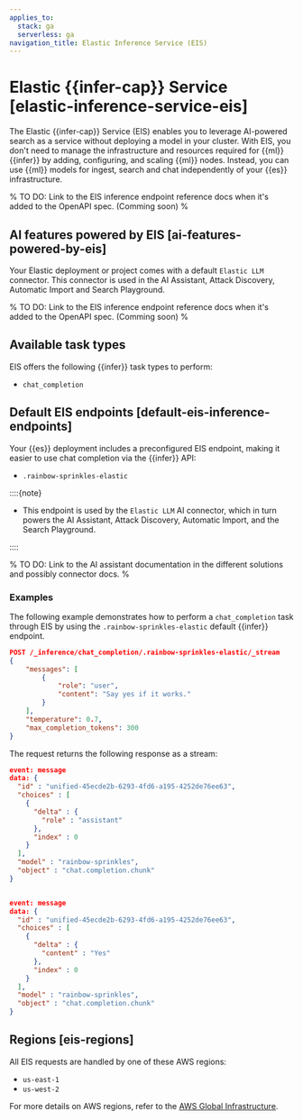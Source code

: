 ```yaml
---
applies_to:
  stack: ga
  serverless: ga
navigation_title: Elastic Inference Service (EIS)
---
```


# Elastic {{infer-cap}} Service [elastic-inference-service-eis]

The Elastic {{infer-cap}} Service (EIS) enables you to leverage AI-powered search as a service without deploying a model in your cluster.
With EIS, you don't need to manage the infrastructure and resources required for {{ml}} {{infer}} by adding, configuring, and scaling {{ml}} nodes.
Instead, you can use {{ml}} models for ingest, search and chat independently of your {{es}} infrastructure.

% TO DO: Link to the EIS inference endpoint reference docs when it's added to the OpenAPI spec. (Comming soon) %

## AI features powered by EIS [ai-features-powered-by-eis]

Your Elastic deployment or project comes with a default `Elastic LLM` connector. This connector is used in the AI Assistant, Attack Discovery, Automatic Import and Search Playground.

% TO DO: Link to the EIS inference endpoint reference docs when it's added to the OpenAPI spec. (Comming soon) %

## Available task types

EIS offers the following {{infer}} task types to perform:

* `chat_completion`

## Default EIS endpoints [default-eis-inference-endpoints]

Your {{es}} deployment includes a preconfigured EIS endpoint, making it easier to use chat completion via the {{infer}} API:

* `.rainbow-sprinkles-elastic`

::::{note}

* This endpoint is used by the `Elastic LLM` AI connector, which in turn powers the AI Assistant, Attack Discovery, Automatic Import, and the Search Playground.

::::

% TO DO: Link to the AI assistant documentation in the different solutions and possibly connector docs. %

### Examples

The following example demonstrates how to perform a `chat_completion` task through EIS by using the `.rainbow-sprinkles-elastic` default {{infer}} endpoint.

```json
POST /_inference/chat_completion/.rainbow-sprinkles-elastic/_stream
{
    "messages": [
        {
            "role": "user",
            "content": "Say yes if it works."
        }
    ],
    "temperature": 0.7,
    "max_completion_tokens": 300
}
```

The request returns the following response as a stream:

```json
event: message
data: {
  "id" : "unified-45ecde2b-6293-4fd6-a195-4252de76ee63",
  "choices" : [
    {
      "delta" : {
        "role" : "assistant"
      },
      "index" : 0
    }
  ],
  "model" : "rainbow-sprinkles",
  "object" : "chat.completion.chunk"
}


event: message
data: {
  "id" : "unified-45ecde2b-6293-4fd6-a195-4252de76ee63",
  "choices" : [
    {
      "delta" : {
        "content" : "Yes"
      },
      "index" : 0
    }
  ],
  "model" : "rainbow-sprinkles",
  "object" : "chat.completion.chunk"
}
```

## Regions [eis-regions]

All EIS requests are handled by one of these AWS regions:

* `us-east-1`
* `us-west-2`

For more details on AWS regions, refer to the [AWS Global Infrastructure](https://aws.amazon.com/about-aws/global-infrastructure/regions_az/).
